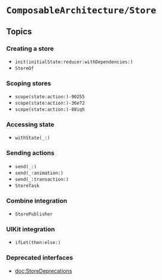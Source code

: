 # ``ComposableArchitecture/Store``

## Topics

### Creating a store

- ``init(initialState:reducer:withDependencies:)``
- ``StoreOf``

### Scoping stores

- ``scope(state:action:)-90255``
- ``scope(state:action:)-36e72``
- ``scope(state:action:)-88iqh``

### Accessing state

- ``withState(_:)``

### Sending actions

- ``send(_:)``
- ``send(_:animation:)``
- ``send(_:transaction:)``
- ``StoreTask``

### Combine integration

- ``StorePublisher``

### UIKit integration

- ``ifLet(then:else:)``

### Deprecated interfaces

- <doc:StoreDeprecations>
